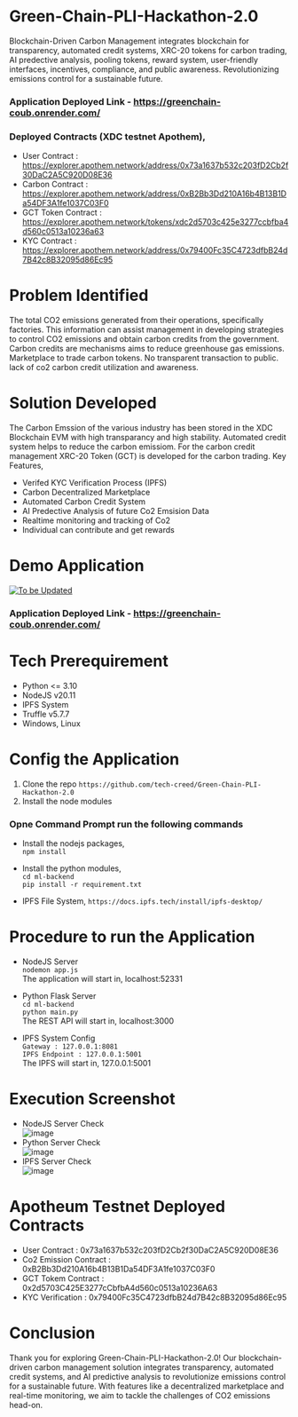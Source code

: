 # Green-Chain-PLI-Hackathon-2.0
Blockchain-Driven Carbon Management integrates blockchain for transparency, automated credit systems, XRC-20 tokens for carbon trading, AI predective analysis, pooling tokens, reward system, user-friendly interfaces, incentives, compliance, and public awareness. Revolutionizing emissions control for a sustainable future.

### Application Deployed Link - https://greenchain-coub.onrender.com/
### Deployed Contracts (XDC testnet Apothem),
- User Contract : https://explorer.apothem.network/address/0x73a1637b532c203fD2Cb2f30DaC2A5C920D08E36
- Carbon Contract : https://explorer.apothem.network/address/0xB2Bb3Dd210A16b4B13B1Da54DF3A1fe1037C03F0
- GCT Token Contract : https://explorer.apothem.network/tokens/xdc2d5703c425e3277ccbfba4d560c0513a10236a63
- KYC Contract : https://explorer.apothem.network/address/0x79400Fc35C4723dfbB24d7B42c8B32095d86Ec95
  
# Problem Identified
The total CO2 emissions generated from their operations, specifically factories. This information can assist management in developing strategies to control CO2 emissions and obtain carbon credits from the government. Carbon credits are mechanisms aims to reduce greenhouse gas emissions. Marketplace to trade carbon tokens. No transparent transaction to public. lack of co2 carbon credit utilization and awareness.

# Solution Developed
The Carbon Emssion of the various industry has been stored in the XDC Blockchain EVM with high transparancy and high stability. Automated credit system helps to reduce the carbon emissiom. For the carbon credit management XRC-20 Token (GCT) is developed for the carbon trading. Key Features,
- Verifed KYC Verification Process (IPFS)
- Carbon Decentralized Marketplace
- Automated Carbon Credit System
- AI Predective Analysis of future Co2 Emsision Data
- Realtime monitoring and tracking of Co2
- Individual can contribute and get rewards

# Demo Application
[![To be Updated](Image)](https://github.com/tech-creed/Green-Chain-PLI-Hackathon-2.0/assets/65155327/cbe6ab28-f651-4437-bd30-98dd56b29b01)
### Application Deployed Link - https://greenchain-coub.onrender.com/

# Tech Prerequirement
- Python <= 3.10
- NodeJS v20.11
- IPFS System
- Truffle v5.7.7
- Windows, Linux

# Config the Application
1. Clone the repo `https://github.com/tech-creed/Green-Chain-PLI-Hackathon-2.0`
2. Install the node modules
### Opne Command Prompt run the following commands
- Install the nodejs packages,<br>
`npm install`

- Install the python modules,<br>
`cd ml-backend` <br>
`pip install -r requirement.txt`

- IPFS File System,
  `https://docs.ipfs.tech/install/ipfs-desktop/`

# Procedure to run the Application
- NodeJS Server <br>
`nodemon app.js`<br>
The application will start in, localhost:52331

- Python Flask Server <br>
`cd ml-backend` <br>
`python main.py`<br>
The REST API will start in, localhost:3000

- IPFS System Config <br>
`Gateway : 127.0.0.1:8081` <br>
`IPFS Endpoint : 127.0.0.1:5001`<br>
The IPFS will start in, 127.0.0.1:5001

# Execution Screenshot
- NodeJS Server Check <br>
  ![image](https://github.com/tech-creed/Green-Chain-PLI-Hackathon-2.0/assets/65155327/c57f7279-92e5-4f80-a141-bebea44a04a3)
- Python Server Check <br>
  ![image](https://github.com/tech-creed/Green-Chain-PLI-Hackathon-2.0/assets/65155327/8fdb179c-78bb-45e7-b579-a8c86e236f54)
- IPFS Server Check <br>
  ![image](https://github.com/tech-creed/Green-Chain-PLI-Hackathon-2.0/assets/65155327/fac9ab65-d546-4928-918d-fe33ca6f8ede)

# Apotheum Testnet Deployed Contracts
 - User Contract : 0x73a1637b532c203fD2Cb2f30DaC2A5C920D08E36
 - Co2 Emission Contract : 0xB2Bb3Dd210A16b4B13B1Da54DF3A1fe1037C03F0
 - GCT Tokem Contract : 0x2d5703C425E3277cCbfbA4d560c0513a10236A63
 - KYC Verification : 0x79400Fc35C4723dfbB24d7B42c8B32095d86Ec95

# Conclusion
Thank you for exploring Green-Chain-PLI-Hackathon-2.0! Our blockchain-driven carbon management solution integrates transparency, automated credit systems, and AI predictive analysis to revolutionize emissions control for a sustainable future. With features like a decentralized marketplace and real-time monitoring, we aim to tackle the challenges of CO2 emissions head-on.
